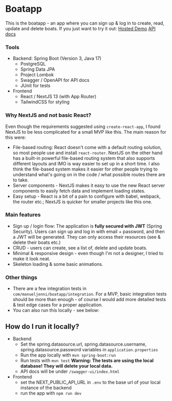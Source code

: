 # Boatapp

This is the boatapp - an app where you can sign up & log in to create, read, update and delete boats. 
If you just want to try it out: [Hosted Demo](https://boatapp.vercel.app/signup) [API docs](https://gentle-gorge-74872.herokuapp.com/swagger-ui/index.html)

### Tools
- Backend: Spring Boot (Version 3, Java 17)
  - PostgreSQL
  - Spring Data JPA
  - Project Lombok
  - Swagger / OpenAPI for API docs
  - JUnit for tests
- Frontend
  - React / NextJS 13 (with App Router)
  - TailwindCSS for styling

### Why NextJS and not basic React?
Even though the requirements suggested using ```create-react-app```, I found NextJS to be less complicated for a small MVP like this. The main reason for this were: 
- File-based routing: React doesn't come with a default routing solution, so most people use and install ```react-router```. NextJS on the other hand has a built-in powerful file-based routing system that also supports different layouts and IMO is way easier to set up in a short time. I also think the file-based system makes it easier for other people trying to understand what's going on in the code / what possible routes there are to take.
- Server components - NextJS makes it easy to use the new React server components to easily fetch data and implement loading states. 
- Easy setup - React is a bit of a pain to configure with babel, webpack, the router etc.; NextJS is quicker for smaller projects like this one.

### Main features
- Sign up / login flow: The application is **fully secured with JWT** (Spring Security). Users can sign up and log in with email + password, and then a JWT will be generated. They can only access their resources (see & delete their boats etc.)
- CRUD - users can create, see a list of, delete and update boats. 
- Minimal & responsive design - even though I'm not a designer, I tried to make it look neat.
- Skeleton loading & some basic animations. 

### Other things
- There are a few integration tests in ```com/manueljenni/boatapp/integration```. For a MVP, basic integration tests should be more than enough - of course I would add more detailed tests & test edge cases for a proper application. 
- You can also run this locally - see below: 

## How do I run it locally?
- Backend
  - Set the spring.datasource.url, spring.datasource.username, spring.datasource.password variables in ```application.properties```
  - Run the app locally with ```mvn spring-boot:run```
  - Run tests with ```mvn test``` **Warning: The tests are using the local database! They will delete your local data.**
  - API docs will be under ```/swagger-ui/index.html```
- Frontend
  - set the NEXT_PUBLIC_API_URL in ```.env``` to the base url of your local instance of the backend
  - run the app with ```npm run dev```
